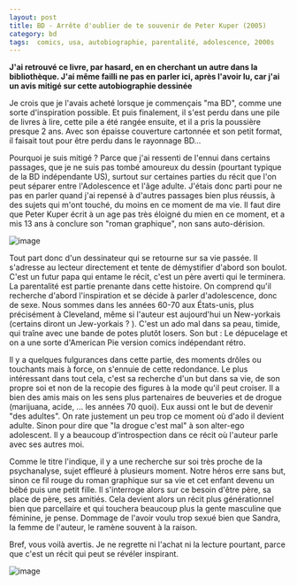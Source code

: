```yaml
---
layout: post
title: BD - Arrête d'oublier de te souvenir de Peter Kuper (2005)
category: bd
tags:  comics, usa, autobiographie, parentalité, adolescence, 2000s
---
```


**J'ai retrouvé ce livre, par hasard, en en cherchant un autre dans la bibliothèque. J'ai même failli ne pas en parler ici, après l'avoir lu, car j'ai un avis mitigé sur cette autobiographie dessinée**

Je crois que je l'avais acheté lorsque je commençais "ma BD", comme une sorte d'inspiration possible. Et puis finalement, il s'est perdu dans une pile de livres à lire, cette pile a été rangée ensuite, et il a pris la poussière presque 2 ans. Avec son épaisse couverture cartonnée et son petit format, il faisait tout pour être perdu dans le rayonnage BD...

Pourquoi je suis mitigé ? Parce que j'ai ressenti de l'ennui dans certains passages, que je ne suis pas tombé amoureux du dessin (pourtant typique de la BD indépendante US), surtout sur certaines parties du récit que l'on peut séparer entre l'Adolescence et l'âge adulte. J'étais donc parti pour ne pas en parler quand j'ai repensé à d'autres passages bien plus réussis, à des sujets qui m'ont touché, du moins en ce moment de ma vie. Il faut dire que Peter Kuper écrit à un age pas très éloigné du mien en ce moment, et a mis 13 ans à conclure son "roman graphique", non sans auto-dérision.

![image](https://filedn.eu/llqi9IBxlYouGRXYG2xlROb/img/2021/arretedoublier.jpg)

Tout part donc d'un dessinateur qui se retourne sur sa vie passée. Il s'adresse au lecteur directement et tente de démystifier d'abord son boulot. C'est un futur papa qui entame le récit, c'est un père averti qui le terminera. La parentalité est partie prenante dans cette histoire. On comprend qu'il recherche d'abord l'inspiration et se décide à parler d'adolescence, donc de sexe. Nous sommes dans les années 60-70 aux États-unis, plus précisément à Cleveland, même si l'auteur est aujourd'hui un New-yorkais (certains diront un Jew-yorkais ? ). C'est un ado mal dans sa peau, timide, qui traîne avec une bande de potes plutôt losers. Son but : Le dépucelage et on a une sorte d'American Pie version comics indépendant rétro.

Il y a quelques fulgurances dans cette partie, des moments drôles ou touchants mais à force, on s'ennuie de cette redondance. Le plus intéressant dans tout cela, c'est sa recherche d'un but dans sa vie, de son propre soi et non de la recopie des figures à la mode qu'il peut croiser. Il a bien des amis mais on les sens plus partenaires de beuveries et de drogue (marijuana, acide, ... les années 70 quoi). Eux aussi ont le but de devenir "des adultes". On rate justement un peu trop ce moment où d'ado il devient adulte. Sinon pour dire que "la drogue c'est mal" à son alter-ego adolescent. Il y a beaucoup d'introspection dans ce récit où l'auteur parle avec ses autres moi.

Comme le titre l'indique, il y a une recherche sur soi très proche de la psychanalyse, sujet effleuré à plusieurs moment. Notre héros erre sans but, sinon ce fil rouge du roman graphique sur sa vie et cet enfant devenu un bébé puis une petit fille. Il s'interroge alors sur ce besoin d'être père, sa place de père, ses amitiés. Cela devient alors un récit plus générationnel bien que parcellaire et qui touchera beaucoup plus la gente masculine que féminine, je pense. Dommage de l'avoir voulu trop sexué bien que Sandra, la femme de l'auteur, le ramène souvent à la raison. 

Bref, vous voilà avertis. Je ne regrette ni l'achat ni la lecture pourtant, parce que c'est un récit qui peut se révéler inspirant. 

![image](https://filedn.eu/llqi9IBxlYouGRXYG2xlROb/img/2021/arretedoublier2.jpg)
